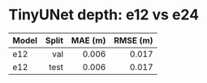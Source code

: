 # TinyUNet depth: e12 vs e24

| Model | Split | MAE (m) | RMSE (m) |
|---|---:|---:|---:|
| e12 | val | 0.006 | 0.017 |
| e12 | test | 0.006 | 0.017 |
